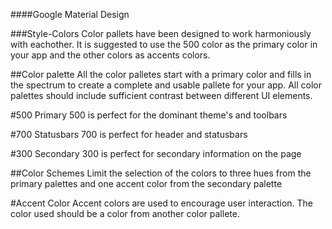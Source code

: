 ####Google Material Design

###Style-Colors
Color pallets have been designed to work harmoniously with eachother. It is suggested to use the 500 color as the primary color in your app and the other colors as accents colors.

##Color palette
All the color palletes start with a primary color and fills in the spectrum to create a complete and usable pallete for your app.
All color palettes should include sufficient contrast between different UI elements.


#500 Primary
500 is perfect for the dominant theme's and toolbars

#700 Statusbars
700 is perfect for header and statusbars

#300 Secondary
300 is perfect for secondary information on the page

##Color Schemes
Limit the selection of the colors to three hues from the primary palettes and one accent color from the secondary palette

#Accent Color
Accent colors are used to encourage user interaction. The color used should be a color from another color pallete.





